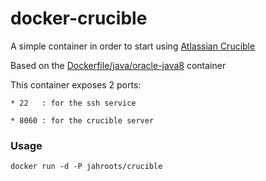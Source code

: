 docker-crucible
===============

A simple container in order to start using [Atlassian Crucible](https://www.atlassian.com/software/crucible/overview)

Based on the [Dockerfile/java/oracle-java8](https://github.com/dockerfile/java/tree/master/oracle-java8) container

This container exposes 2 ports:

	* 22   : for the ssh service
	
	* 8060 : for the crucible server

### Usage
	docker run -d -P jahroots/crucible